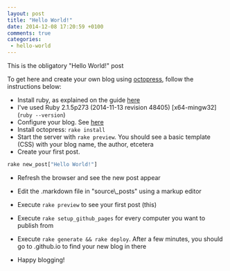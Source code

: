```yaml
---
layout: post
title: "Hello World!"
date: 2014-12-08 17:20:59 +0100
comments: true
categories: 
 - hello-world
---
```


This is the obligatory "Hello World!" post 

To get here and create your own blog using [octopress], follow the
instructions below:

* Install ruby, as explained on the guide
  [here](http://octopress.org/docs/setup/)
 * I've used Ruby 2.1.5p273 (2014-11-13 revision 48405) \[x64-mingw32\]
   (``ruby --version``)
* Configure your blog. See
  [here](http://octopress.org/docs/configuring/)
* Install octopress: ````rake install````
* Start the server with ````rake preview````. You should see a basic
  template (CSS) with your blog name, the author, etcetera
* Create your first post. 

 ````cmd
rake new_post["Hello World!"]
````

* Refresh the browser and see the new post appear
* Edit the .markdown file in "source\\_posts" using a markup editor
* Execute ````rake preview```` to see your first post (this)
* Execute ````rake setup_github_pages```` for every computer you want to
  publish from
* Execute ````rake generate && rake deploy````. After a few minutes, you
  should go to
  <username>.github.io to find your new blog in there

* Happy blogging!

[octopress]: http://octopress.org/
